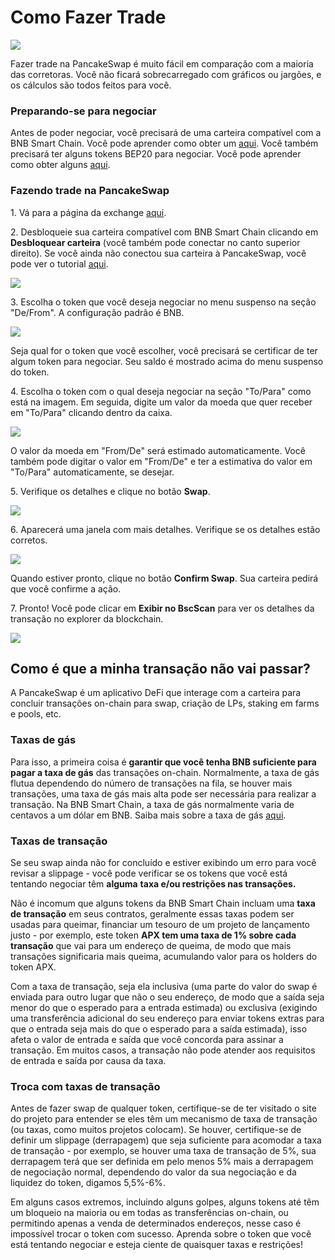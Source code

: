 # Como Fazer Trade

![](../../.gitbook/assets/how-to-trade-on-pancakeswap-header.png)

Fazer trade na PancakeSwap é muito fácil em comparação com a maioria das corretoras. Você não ficará sobrecarregado com gráficos ou jargões, e os cálculos são todos feitos para você.

### Preparando-se para negociar

Antes de poder negociar, você precisará de uma carteira compatível com a BNB Smart Chain. Você pode aprender como obter um [aqui](https://docs.pancakeswap.finance/v/portuguese-brazilian/get-started/wallet-guide). Você também precisará ter alguns tokens BEP20 para negociar. Você pode aprender como obter alguns [aqui](https://docs.pancakeswap.finance/v/portuguese-brazilian/get-started/bep20-guide).

### Fazendo trade na PancakeSwap

1\. Vá para a página da exchange [aqui](https://exchange.pancakeswap.finance/#/swap).

2\. Desbloqueie sua carteira compatível com BNB Smart Chain clicando em **Desbloquear carteira** (você também pode conectar no canto superior direito). Se você ainda não conectou sua carteira à PancakeSwap, você pode ver o tutorial [aqui](https://docs.pancakeswap.finance/get-started/connection-guide).

![](<../../.gitbook/assets/image (12).png>)

3\. Escolha o token que você deseja negociar no menu suspenso na seção "De/From". A configuração padrão é BNB.

![](<../../.gitbook/assets/image (13).png>)

Seja qual for o token que você escolher, você precisará se certificar de ter algum token para negociar. Seu saldo é mostrado acima do menu suspenso do token.&#x20;

4\. Escolha o token com o qual deseja negociar na seção "To/Para" como está na imagem. Em seguida, digite um valor da moeda que quer receber em "To/Para" clicando dentro da caixa.

![](<../../.gitbook/assets/image (14).png>)

O valor da moeda em "From/De" será estimado automaticamente. Você também pode digitar o valor em "From/De" e ter a estimativa do valor em "To/Para" automaticamente, se desejar.&#x20;

5\. Verifique os detalhes e clique no botão **Swap**.

![](<../../.gitbook/assets/image (15).png>)

6\. Aparecerá uma janela com mais detalhes. Verifique se os detalhes estão corretos.

![](<../../.gitbook/assets/image (16).png>)

Quando estiver pronto, clique no botão **Confirm Swap**. Sua carteira pedirá que você confirme a ação.&#x20;

7\. Pronto! Você pode clicar em **Exibir no BscScan** para ver os detalhes da transação no explorer da blockchain.

![](<../../.gitbook/assets/image (17).png>)

## Como é que a minha transação não vai passar?

A PancakeSwap é um aplicativo DeFi que interage com a carteira para concluir transações on-chain para swap, criação de LPs, staking em farms e pools, etc.&#x20;

### Taxas de gás&#x20;

Para isso, a primeira coisa é **garantir que você tenha BNB suficiente para pagar a taxa de gás** das transações on-chain. Normalmente, a taxa de gás flutua dependendo do número de transações na fila, se houver mais transações, uma taxa de gás mais alta pode ser necessária para realizar a transação. Na BNB Smart Chain, a taxa de gás normalmente varia de centavos a um dólar em BNB. Saiba mais sobre a taxa de gás [aqui](https://academy.binance.com/en/glossary/gas).&#x20;

### Taxas de transação&#x20;

Se seu swap ainda não for concluído e estiver exibindo um erro para você revisar a slippage - você pode verificar se os tokens que você está tentando negociar têm **alguma** **taxa e/ou restrições nas transações.**&#x20;

Não é incomum que alguns tokens da BNB Smart Chain incluam uma **taxa de transação** em seus contratos, geralmente essas taxas podem ser usadas para queimar, financiar um tesouro de um projeto de lançamento justo - por exemplo, este token **APX tem uma taxa de 1% sobre cada transação** que vai para um endereço de queima, de modo que mais transações significaria mais queima, acumulando valor para os holders do token APX.&#x20;

Com a taxa de transação, seja ela inclusiva (uma parte do valor do swap é enviada para outro lugar que não o seu endereço, de modo que a saída seja menor do que o esperado para a entrada estimada) ou exclusiva (exigindo uma transferência adicional do seu endereço para enviar tokens extras para que o entrada seja mais do que o esperado para a saída estimada), isso afeta o valor de entrada e saída que você concorda para assinar a transação. Em muitos casos, a transação não pode atender aos requisitos de entrada e saída por causa da taxa.&#x20;

### Troca com taxas de transação&#x20;

Antes de fazer swap de qualquer token, certifique-se de ter visitado o site do projeto para entender se eles têm um mecanismo de taxa de transação (ou taxas, como muitos projetos colocam). Se houver, certifique-se de definir um slippage (derrapagem) que seja suficiente para acomodar a taxa de transação - por exemplo, se houver uma taxa de transação de 5%, sua derrapagem terá que ser definida em pelo menos 5% mais a derrapagem de negociação normal, dependendo do valor da sua negociação e da liquidez do token, digamos 5,5%-6%.&#x20;

Em alguns casos extremos, incluindo alguns golpes, alguns tokens até têm um bloqueio na maioria ou em todas as transferências on-chain, ou permitindo apenas a venda de determinados endereços, nesse caso é impossível trocar o token com sucesso. Aprenda sobre o token que você está tentando negociar e esteja ciente de quaisquer taxas e restrições!

